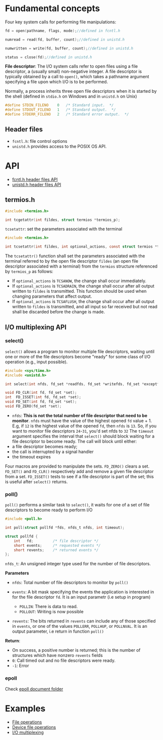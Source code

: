 # Fundamental concepts

Four key system calls for performing file manipulations:

```c
fd = open(pathname, flags, mode);//defined in fcntl.h
```
```c
numread = read(fd, buffer, count);//defined in unistd.h
```
```c
numwritten = write(fd, buffer, count);//defined in unistd.h
```
```c
status = close(fd);//defined in unistd.h
```

**File descriptor**: The I/O system calls refer to open files using a file descriptor, a (usually small) non-negative integer. A file descriptor is typically obtained by a call to ``open()``, which takes a pathname argument specifying a file upon which I/O is to be performed.

Normally, a process inherits three open file descriptors when it is started by the shell (defined in ``stdio.h`` on Windows and in ``unistd.h`` on Unix)

```c
#define	STDIN_FILENO	0	/* Standard input.  */
#define	STDOUT_FILENO	1	/* Standard output.  */
#define	STDERR_FILENO	2	/* Standard error output.  */
```

## Header files

* ``fcntl.h``: file control options
* ``unistd.h`` provides access to the POSIX OS API.

# API

* [fcntl.h header files API](fcntl.md)
* [unistd.h header files API](unistd.md)

## termios.h

```c
#include <termios.h>

int tcgetattr(int fildes, struct termios *termios_p);
```

``tcsetattr``: set the parameters associated with the terminal

```c
#include <termios.h>

int tcsetattr(int fildes, int optional_actions, const struct termios *termios_p);
```

The ``tcsetattr()`` function shall set the parameters associated with the terminal referred to by the open file descriptor ``fildes`` (an open file descriptor associated with a terminal) from the ``termios`` structure referenced by ``termios_p`` as follows:

* If ``optional_actions`` is ``TCSANOW``, the change shall occur immediately.
* If ``optional_actions`` is ``TCSADRAIN``, the change shall occur after all output written to ``fildes`` is transmitted. This function should be used when changing parameters that affect output.
* If ``optional_actions`` is ``TCSAFLUSH``, the change shall occur after all output written to ``fildes`` is transmitted, and all input so far received but not read shall be discarded before the change is made.

## I/O multiplexing API

### select()

``select()`` allows a program to monitor multiple file descriptors, waiting until one or more of the file descriptors become "ready" for some class of I/O operation (e.g., input possible).

```c
#include <sys/time.h>
#include <unistd.h>

int select(int nfds, fd_set *readfds, fd_set *writefds, fd_set *exceptfds, struct timeval *timeout);

void FD_CLR(int fd, fd_set *set);
int  FD_ISSET(int fd, fd_set *set);
void FD_SET(int fd, fd_set *set);
void FD_ZERO(fd_set *set);
```

* ``nfds``: **This is not the total number of file descriptor that need to be monitor**. ``nfds`` must have the value of the highest opened ``fd`` value + 1. E.g, if ``12`` is the highest value of the opened ``fd``, then ``nfds`` is ``13``. So, if you want to monitor file descriptors ``24``-``31``, you'd set nfds to ``32``
The ``timeout`` argument specifies the interval that ``select()`` should block waiting for a file descriptor to become ready. The call will block until either:
*  a file descriptor becomes ready;
*  the call is interrupted by a signal handler
*  the timeout expires

Four macros are provided to manipulate the sets. ``FD_ZERO()`` clears a set. ``FD_SET()`` and ``FD_CLR()`` respectively add and remove a given file descriptor from a set. ``FD_ISSET()`` tests to see if a file descriptor is part of the set; this is useful after ``select()`` returns.

### poll()

``poll()`` performs a similar task to ``select()``, it waits for one of a set of file descriptors to become ready to perform I/O

```c
#include <poll.h>

int poll(struct pollfd *fds, nfds_t nfds, int timeout);
```

```c
struct pollfd {
    int   fd;         /* file descriptor */
    short events;     /* requested events */
    short revents;    /* returned events */
};
```

``nfds_t``: An unsigned integer type used for the number of file descriptors.

**Parameters**

* ``nfds``: Total number of file descriptors to monitor by ``poll()``
* ``events``: A bit mask specifying the events the application is interested in for the file descriptor ``fd``. It is an input parametr (i.e setup in program)

    * ``POLLIN``: There is data to read.
    * ``POLLOUT``: Writing is now possible

* ``revents``:  The bits returned in ``revents`` can include any of those specified in ``events``, or one of the values ``POLLERR``, ``POLLHUP``, or ``POLLNVAL``. It is an output parameter, i.e return in function ``poll()``

**Return**:  

* On success, a positive number is returned; this is the number of structures which have nonzero ``revents`` fields
* ``0``: Call timed out and no file descriptors were ready.
* ``-1``: Error

### epoll

Check [epoll document folder](epoll)

# Examples

* [File operations](File%20operations.md)
* [Device file operations](Device%20file%20operations.md)
* [I/O multiplexing](IO%20multiplexing.md)
